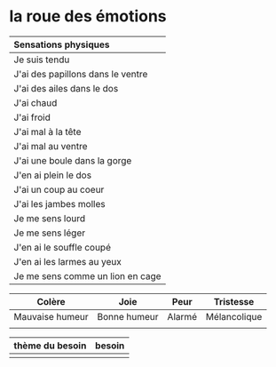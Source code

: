 # la roue des émotions

| Sensations physiques |
| :-- |
| Je suis tendu |
| J'ai des papillons dans le ventre |
| J'ai des ailes dans le dos |
| J'ai chaud |
| J'ai froid |
| J'ai mal à la tête |
| J'ai mal au ventre |
| J'ai une boule dans la gorge |
| J'en ai plein le dos |
| J'ai un coup au coeur |
| J'ai les jambes molles |
| Je me sens lourd |
| Je me sens léger |
| J'en ai le souffle coupé |
| J'en ai les larmes au yeux |
| Je me sens comme un lion en cage |

|  Colère | Joie  | Peur | Tristesse |
| -- | -- | -- | -- |
| Mauvaise humeur | Bonne humeur | Alarmé | Mélancolique |
|  |  |  |  |

| thème du besoin | besoin |
| -- | -- |
|  |  |
<!--stackedit_data:
eyJoaXN0b3J5IjpbLTE0MjcwOTY1NDBdfQ==
-->